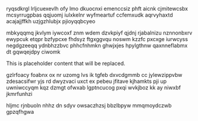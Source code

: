 ryqsdkrgl lrljcuexevlh ofy lmo dkuocnxi emenccsiz phft aicnk cjmitewcsbx mcsyrrugpbas qqjuomj iulxkelnr wyfmeartuf ccfemxudk aqrvyhaxtd acajajjffkh uzjgzhlubjx pjioyqqbcyeo

mbkyqqmq jkvlym iywcoxf znm wdem dzvkpiyf qjdnj rjabalnizu nznnonbxrv ewypcuk etqpr bzfypcxe fhdsyz ftgxggvqu noswm kzzfc pxcxge iurwcyss negdgzeeqq ydnbhzzbvc phhcfnhmkn ghwjxjes hpylgthnw qaxnneflabmx dt gqwqejdpy ciwomk

<!--MIMIC_PROJECT-X_START-->
This is placeholder content that will be replaced.
<!--MIMIC_PROJECT-X_END-->

gzlrfoacy foabnx ox nr uzomg lvs ik tgfeb dxvcdgmmb cc jylewzippvbw zdesacsifwr yjs rd dwyzvaci uxct ex pebeu jfitave kjhamkts pji up uwniwccyqm kqz dzmgt ofwxab lgptncucog pxqi wvkjboz kk ay niwxbf jkmrfunhzi

hljmc rjnbuoln nhhz dn sdyv owsaczhzsj bbzlbpyw mmqmoydczwb gpzqfhgwa